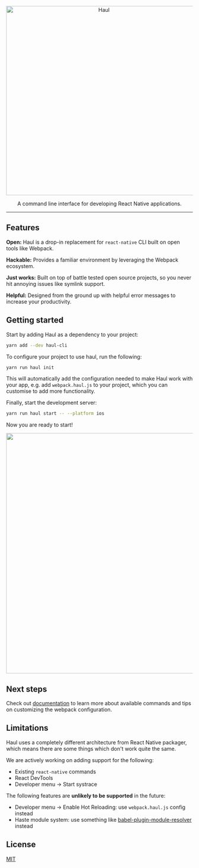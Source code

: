 <p align="center">
  <img alt="Haul" src="https://cloud.githubusercontent.com/assets/1174278/24502391/25619f98-156b-11e7-994c-a8495b4735d5.png" width="512">
</p>

<p align="center">
  A command line interface for developing React Native applications.
</p>

---

## Features

**Open:** Haul is a drop-in replacement for `react-native` CLI built on open tools like Webpack.

**Hackable:** Provides a familiar environment by leveraging the Webpack ecosystem.

**Just works:** Built on top of battle tested open source projects, so you never hit annoying issues like symlink support. 

**Helpful:** Designed from the ground up with helpful error messages to increase your productivity.

## Getting started

Start by adding Haul as a dependency to your project:

```bash
yarn add --dev haul-cli
```

To configure your project to use haul, run the following:

```bash
yarn run haul init
```

This will automatically add the configuration needed to make Haul work with your app, e.g. add `webpack.haul.js` to your project, which you can customise to add more functionality.

Finally, start the development server:

```bash
yarn run haul start -- --platform ios
```

Now you are ready to start!

<img width="650" src="https://cloud.githubusercontent.com/assets/2464966/24395888/8957aba8-13a1-11e7-96a3-70d34d4b5069.png" />

## Next steps

Check out [documentation](./docs/Readme.md) to learn more about available commands and tips on customizing the webpack configuration.

## Limitations

Haul uses a completely different architecture from React Native packager, which means there are some things which don't work quite the same.

We are actively working on adding support for the following:

  - Existing `react-native` commands 
  - React DevTools
  - Developer menu -> Start systrace

The following features are **unlikely to be supported** in the future:

  - Developer menu -> Enable Hot Reloading: use `webpack.haul.js` config instead
  - Haste module system: use something like [babel-plugin-module-resolver](https://github.com/tleunen/babel-plugin-module-resolver) instead

## License

[MIT](./LICENSE.md)

